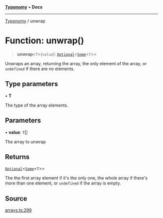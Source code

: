 [**Typonomy**](../README.md) • **Docs**

***

[Typonomy](../globals.md) / unwrap

# Function: unwrap()

> **unwrap**\<`T`\>(`value`): [`Optional`](../type-aliases/Optional.md)\<[`Some`](../type-aliases/Some.md)\<`T`\>\>

Unwraps an array, returning the array, the only element of the array, or `undefined` if there are no elements.

## Type parameters

• **T**

The type of the array elements.

## Parameters

• **value**: `T`[]

The array to unwrap

## Returns

[`Optional`](../type-aliases/Optional.md)\<[`Some`](../type-aliases/Some.md)\<`T`\>\>

The the first array element if it's the only one,
  the whole array if there's more than one element,
  or `undefined` if the array is empty.

## Source

[arrays.ts:299](https://github.com/softcraft-development/typonomy/blob/37d2aadc75ec0bb1bcd45938f3aae7730dc0182e/src/arrays.ts#L299)
